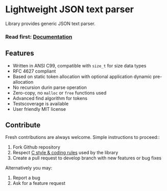 # Lightweight JSON text parser

Library provides generic JSON text parser.

<h3>Read first: <a href="http://docs.majerle.eu/projects/lwjson/">Documentation</a></h3>

## Features

* Written in ANSI C99, compatible with ``size_t`` for size data types
* RFC 4627 compliant
* Based on static token allocation with optional application dynamic pre-allocation
* No recursion durin parse operation
* Zero-copy, no ``malloc`` or ``free`` functions used
* Advanced find algorithm for tokens
* Testscoverage is available
* User friendly MIT license

## Contribute

Fresh contributions are always welcome. Simple instructions to proceed::

1. Fork Github repository
2. Respect [C style & coding rules](https://github.com/MaJerle/c-code-style) used by the library
3. Create a pull request to develop branch with new features or bug fixes

Alternatively you may:

1. Report a bug
2. Ask for a feature request